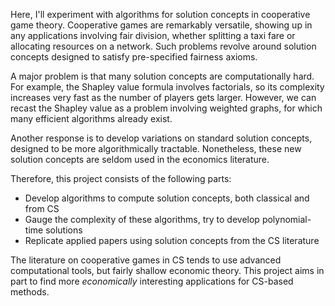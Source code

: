 Here, I'll experiment with algorithms for solution concepts in cooperative game theory. Cooperative games are remarkably versatile,
showing up in any applications involving fair division, whether splitting a taxi fare or allocating resources on a network. Such 
problems revolve around solution concepts designed to satisfy pre-specified fairness axioms.

A major problem is that many solution concepts are computationally hard. For example, the Shapley value formula involves factorials,
so its complexity increases very fast as the number of players gets larger. However, we can recast the Shapley value as a problem 
involving weighted graphs, for which many efficient algorithms already exist.

Another response is to develop variations on standard solution concepts, designed to be more  algorithmically tractable. 
Nonetheless, these new solution concepts are seldom used in the economics literature.

Therefore, this project consists of the following parts:
<ul>
<li> Develop algorithms to compute solution concepts, both classical and from CS</li>
<li> Gauge the complexity of these algorithms, try to develop polynomial-time solutions</li>
<li> Replicate applied papers using solution concepts from the CS literature</li>
</ul>

The literature on cooperative games in CS tends to use advanced computational tools, but fairly shallow economic theory.
This project aims in part to find more <i>economically</i> interesting applications for CS-based methods.
